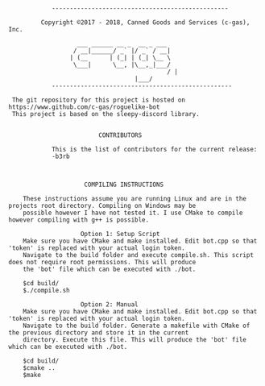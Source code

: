 				-------------------------------------------------
										 
			 Copyright ©2017 - 2018, Canned Goods and Services (c-gas), Inc.

					   ___ ______ __ _  __ _ ___  
					  / __|______/ _` |/ _` / __| 
					 | (__      | (_| | (_| \__ \ 
					  \___|      \__, |\__,_|___/ 
	                                            / |           
			                           |___/            
				--------------------------------------------------

	 The git repository for this project is hosted on https://www.github.com/c-gas/roguelike-bot
	 This project is based on the sleepy-discord library.

												
					         CONTRIBUTORS
												     
				This is the list of contributors for the current release:
				-b3rb

											

						 COMPILING INSTRUCTIONS
				
		These instructions assume you are running Linux and are in the projects root directory. Compiling on Windows may be 
		possible however I have not tested it. I use CMake to compile however compiling with g++ is possible.

						Option 1: Setup Script
		Make sure you have CMake and make installed. Edit bot.cpp so that 'token' is replaced with your actual login token. 
		Navigate to the build folder and execute compile.sh. This script does not require root permissions. This will produce 
		the 'bot' file which can be executed with ./bot. 

		$cd build/
		$./compile.sh

						Option 2: Manual
		Make sure you have CMake and make installed. Edit bot.cpp so that 'token' is replaced with your actual login token. 
		Navigate to the build folder. Generate a makefile with CMake of the previous directory and store it in the current 
		directory. Execute this file. This will produce the 'bot' file which can be executed with ./bot. 

		$cd build/
		$cmake ..
		$make
